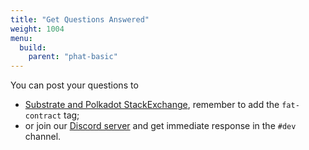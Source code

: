 ```yaml
---
title: "Get Questions Answered"
weight: 1004
menu:
  build:
    parent: "phat-basic"
---
```


You can post your questions to
- [Substrate and Polkadot StackExchange](https://substrate.stackexchange.com/), remember to add the `fat-contract` tag;
- or join our [Discord server](https://discord.gg/phala) and get immediate response in the `#dev` channel.

